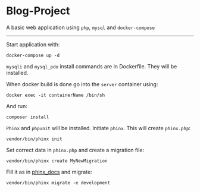 # Blog-Project

A basic web application using `php`, `mysql` and `docker-compose`

---

Start application with: 

    docker-compose up -d

`mysqli` and `mysql_pdo` install commands are in Dockerfile. They will be installed. 
    
When docker build is done go into the `server` container using:

    docker exec -it containerName /bin/sh

And run: 

    composer install

`Phinx` and `phpunit` will be installed. Initiate `phinx`. This will create `phinx.php`:

    vendor/bin/phinx init

Set correct data in `phinx.php` and create a migration file:

    vendor/bin/phinx create MyNewMigration

Fill it as in [phinx_docs](https://book.cakephp.org/phinx/0/en/migrations.html) and migrate:

    vendor/bin/phinx migrate -e development
